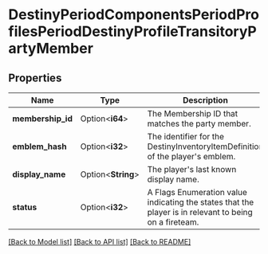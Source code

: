 # DestinyPeriodComponentsPeriodProfilesPeriodDestinyProfileTransitoryPartyMember

## Properties

Name | Type | Description | Notes
------------ | ------------- | ------------- | -------------
**membership_id** | Option<**i64**> | The Membership ID that matches the party member. | [optional]
**emblem_hash** | Option<**i32**> | The identifier for the DestinyInventoryItemDefinition of the player's emblem. | [optional]
**display_name** | Option<**String**> | The player's last known display name. | [optional]
**status** | Option<**i32**> | A Flags Enumeration value indicating the states that the player is in relevant to being on a fireteam. | [optional]

[[Back to Model list]](../README.md#documentation-for-models) [[Back to API list]](../README.md#documentation-for-api-endpoints) [[Back to README]](../README.md)


